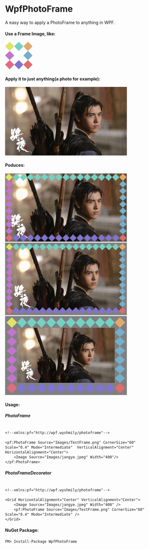 # WpfPhotoFrame
A easy way to apply a PhotoFrame to anything in WPF.

#### Use a Frame Image, like:
<img src="https://github.com/wyshmily/WpfPhotoFrame/blob/master/WpfPhotoFrame.Demo/Images/TestFrame.png" width="90">

#### Apply it to just anything(a photo for example):
<img src="https://github.com/wyshmily/WpfPhotoFrame/blob/master/WpfPhotoFrame.Demo/Images/jangye.jpeg" width="400">

#### Poduces:
<img src="https://github.com/wyshmily/WpfPhotoFrame/blob/master/WpfPhotoFrame.Demo/Images/result.png" width="400">
<img src="https://github.com/wyshmily/WpfPhotoFrame/blob/master/WpfPhotoFrame.Demo/Images/result2.png" width="400">
<img src="https://github.com/wyshmily/WpfPhotoFrame/blob/master/WpfPhotoFrame.Demo/Images/result3.png" width="400">

#### Usage:

##### PhotoFrame
````xaml

<!--xmlns:pf="http://wpf.wyshmily/photoframe"-->

<pf:PhotoFrame Source="Images/TestFrame.png" CornerSize="60" Scale="0.4" Mode="Intermediate"  VerticalAlignment="Center" HorizontalAlignment="Center">
    <Image Source="Images/jangye.jpeg" Width="400"/>
</pf:PhotoFrame>

````
##### PhotoFrameDecorator
````xaml

<!--xmlns:pf="http://wpf.wyshmily/photoframe"-->

<Grid HorizontalAlignment="Center" VerticalAlignment="Center">
    <Image Source="Images/jangye.jpeg" Width="400" />
    <pf:PhotoFrame Source="Images/TestFrame.png" CornerSize="60" Scale="0.4" Mode="Intermediate" />
</Grid>

````
#### NuGet Package:
`PM> Install-Package WpfPhotoFrame`
